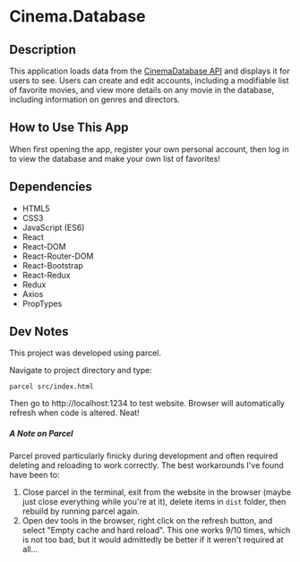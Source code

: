 # Cinema.Database

## Description 

This application loads data from the [CinemaDatabase API](https://cinemadatabase.herokuapp.com/) and displays it for users to see. Users can create and edit accounts, including a modifiable list of favorite movies, and view more details on any movie in the database, including information on genres and directors.

## How to Use This App

When first opening the app, register your own personal account, then log in to view the database and make your own list of favorites!

## Dependencies

- HTML5
- CSS3
- JavaScript (ES6)
- React
- React-DOM
- React-Router-DOM
- React-Bootstrap
- React-Redux
- Redux
- Axios
- PropTypes

## Dev Notes

This project was developed using parcel.

Navigate to project directory and type:

`parcel src/index.html`

Then go to http://localhost:1234 to test website. Browser will automatically refresh when code is altered. Neat!

##### A Note on Parcel

Parcel proved particularly finicky during development and often required deleting and reloading to work correctly. The best workarounds I've found have been to:

1. Close parcel in the terminal, exit from the website in the browser (maybe just close everything while you're at it), delete items in `dist` folder, then rebuild by running parcel again.
2. Open dev tools in the browser, right click on the refresh button, and select "Empty cache and hard reload". This one works 9/10 times, which is not too bad, but it would admittedly be better if it weren't required at all...